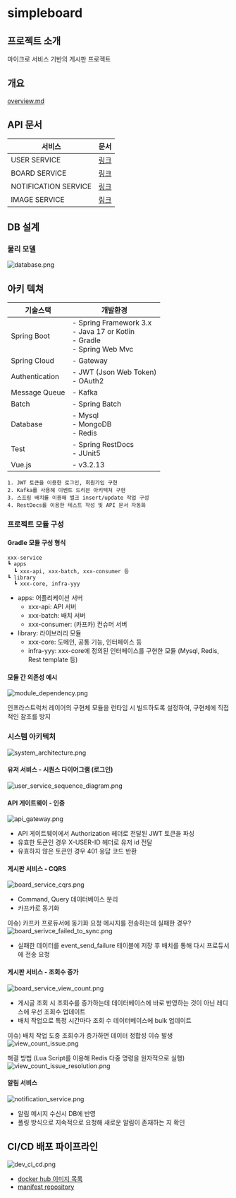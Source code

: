 # simpleboard

## 프로젝트 소개

마이크로 서비스 기반의 게시판 프로젝트

## 개요
[overview.md](overview.md)

## API 문서

| 서비스                  | 문서                                                                       |
|----------------------|--------------------------------------------------------------------------|
| USER SERVICE         | [링크](https://yellowsunn.github.io/simpleboard/user-service.html)         |
| BOARD SERVICE        | [링크](https://yellowsunn.github.io/simpleboard/board-service.html)        |
| NOTIFICATION SERVICE | [링크](https://yellowsunn.github.io/simpleboard/notification-service.html) |
| IMAGE SERVICE        | [링크](https://yellowsunn.github.io/simpleboard/image-service.html)        |

## DB 설계

### 물리 모델

![database.png](images%2Fdatabase.png)

## 아키 텍쳐

| 기술스택           | 개발환경                                                                                |
|----------------|-------------------------------------------------------------------------------------|
| Spring Boot    | - Spring Framework 3.x<br/> - Java 17 or Kotlin<br/> - Gradle<br/> - Spring Web Mvc |
| Spring Cloud   | - Gateway                                                                           | 
| Authentication | - JWT (Json Web Token)<br/> - OAuth2                                                |
| Message Queue  | - Kafka                                                                             |
| Batch          | - Spring Batch                                                                      |                                                                     |
| Database       | - Mysql<br/> - MongoDB<br/> - Redis                                                 |
| Test           | - Spring RestDocs<br/> - JUnit5                                                     |
| Vue.js         | - v3.2.13                                                                           |

```
1. JWT 토큰을 이용한 로그인, 회원가입 구현
2. Kafka를 사용해 이벤트 드리븐 아키텍쳐 구현
3. 스프링 배치를 이용해 벌크 insert/update 작업 구성
4. RestDocs를 이용한 테스트 작성 및 API 문서 자동화
```

### 프로젝트 모듈 구성

#### Gradle 모듈 구성 형식

```
xxx-service
┗ apps
  ┗ xxx-api, xxx-batch, xxx-consumer 등
┗ library
  ┗ xxx-core, infra-yyy 
```

* apps: 어플리케이션 서버
    * xxx-api: API 서버
    * xxx-batch: 배치 서버
    * xxx-consumer: (카프카) 컨슈머 서버
* library: 라이브러리 모듈
    * xxx-core: 도메인, 공통 기능, 인터페이스 등
    * infra-yyy: xxx-core에 정의된 인터페이스를 구현한 모듈 (Mysql, Redis, Rest template 등)

#### 모듈 간 의존성 예시

![module_dependency.png](images/module_dependency.png)

인프라스트럭처 레이어의 구현체 모듈을 런타임 시 빌드하도록 설정하여, 구현체에 직접적인 참조를 방지

### 시스템 아키텍처

![system_architecture.png](images/system_architecture.png)

#### 유저 서비스 - 시퀀스 다이어그램 (로그인)

![user_service_sequence_diagram.png](images/user_service_sequence_diagram.png)

#### API 게이트웨이 - 인증

![api_gateway.png](images/api_gateway.png)

* API 게이트웨이에서 Authorization 헤더로 전달된 JWT 토큰을 파싱
* 유효한 토큰인 경우 X-USER-ID 헤더로 유저 id 전달
* 유효하지 않은 토큰인 경우 401 응답 코드 반환

#### 게시판 서비스 - CQRS

![board_service_cqrs.png](images/board_service_cqrs.png)

* Command, Query 데이터베이스 분리
* 카프카로 동기화

이슈) 카프카 프로듀서에 동기화 요청 메시지를 전송하는데 실패한 경우?
![board_serivce_failed_to_sync.png](images/board_serivce_failed_to_sync.png)

* 실패한 데이터를 event_send_failure 테이블에 저장 후 배치를 통해 다시 프로듀서에 전송 요청

#### 게시판 서비스 - 조회수 증가

![board_service_view_count.png](images/board_service_view_count.png)

* 게시글 조회 시 조회수를 증가하는데 데이터베이스에 바로 반영하는 것이 아닌 레디스에 우선 조회수 업데이트
* 배치 작업으로 특정 시간마다 조회 수 데이터베이스에 bulk 업데이트

이슈) 배치 작업 도중 조회수가 증가하면 데이터 정합성 이슈 발생
![view_count_issue.png](images/view_count_issue.png)

해결 방법 (Lua Script를 이용해 Redis 다중 명령을 원자적으로 실행)
![view_count_issue_resolution.png](images%2Fview_count_issue_resolution.png)

#### 알림 서비스

![notification_service.png](images/notification_service.png)
* 알림 메시지 수신시 DB에 반영
* 폴링 방식으로 지속적으로 요청해 새로운 알림이 존재하는 지 확인

## CI/CD 배포 파이프라인

![dev_ci_cd.png](images/dev_ci_cd.png)

* [docker hub 이미지 목록](https://hub.docker.com/u/yellowsunn)
* [manifest repository](https://github.com/yellowsunn/argocd-manifest/tree/main/manifest/simpleforum)

